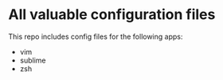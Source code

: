 All valuable configuration files
================================

This repo includes config files for the following apps:

* vim
* sublime
* zsh

